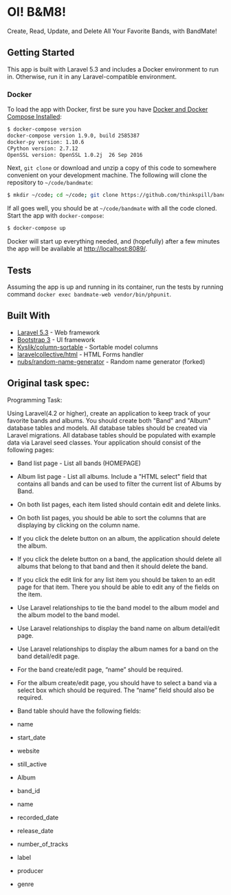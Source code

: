 # OI! B&M8!

Create, Read, Update, and Delete All Your Favorite Bands, with BandMate!

## Getting Started

This app is built with Laravel 5.3 and includes a Docker environment to run in. Otherwise, run it in any Laravel-compatible environment.

### Docker

To load the app with Docker, first be sure you have [Docker and Docker Compose Installed](https://docs.docker.com/engine/installation/):

```bash
$ docker-compose version
docker-compose version 1.9.0, build 2585387
docker-py version: 1.10.6
CPython version: 2.7.12
OpenSSL version: OpenSSL 1.0.2j  26 Sep 2016
```

Next, `git clone` or download and unzip a copy of this code to somewhere convenient on your development machine.
The following will clone the repository to `~/code/bandmate`:

```bash
$ mkdir ~/code; cd ~/code; git clone https://github.com/thinkspill/bandmate.git && cd bandmate
```

If all goes well, you should be at `~/code/bandmate` with all the code cloned. Start the app with `docker-compose`:

```bash
$ docker-compose up
```

Docker will start up everything needed, and (hopefully) after a few minutes the app will be available at [http://localhost:8089/](http://localhost:8089/).

## Tests

Assuming the app is up and running in its container, run the tests by running command `docker exec bandmate-web vendor/bin/phpunit`.

## Built With

* [Laravel 5.3](http://laravel.com/) - Web framework
* [Bootstrap 3](http://getbootstrap.com/) - UI framework
* [Kyslik/column-sortable](https://github.com/Kyslik/column-sortable) - Sortable model columns
* [laravelcollective/html](https://laravelcollective.com/docs/5.3/html) - HTML Forms handler
* [nubs/random-name-generator](https://github.com/thinkspill/random-name-generator) - Random name generator (forked)

## Original task spec:

Programming Task:

Using Laravel(4.2 or higher), create an application to keep track of your favorite bands and albums. You should create both "Band" and "Album" database tables and models. All database tables should be created via Laravel migrations. All database tables should be populated with example data via Laravel seed classes. Your application should consist of the following pages:

- Band list page - List all bands (HOMEPAGE)
- Album list page - List all albums. Include a "HTML select" field that contains all bands and can be used to filter the current list of Albums by Band.
- On both list pages, each item listed should contain edit and delete links.
- On both list pages, you should be able to sort the columns that are displaying by clicking on the column name.
- If you click the delete button on an album, the application should delete the album.
- If you click the delete button on a band, the application should delete all albums that belong to that band and then it should delete the band.
- If you click the edit link for any list item you should be taken to an edit page for that item. There you should be able to edit any of the fields on the item.
- Use Laravel relationships to tie the band model to the album model and the album model to the band model.
- Use Laravel relationships to display the band name on album detail/edit page.
- Use Laravel relationships to display the album names for a band on the band detail/edit page.
- For the band create/edit page, “name” should be required.
- For the album create/edit page, you should have to select a band via a select box which should be required. The “name” field should also be required.

- Band table should have the following fields:
- name
- start_date
- website
- still_active

- Album
- band_id
- name
- recorded_date
- release_date
- number_of_tracks
- label
- producer
- genre
